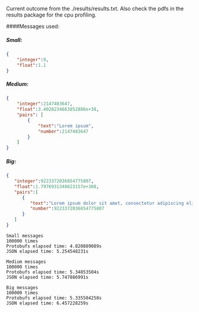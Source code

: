 Current outcome from the ./results/results.txt. Also check the pdfs in the results package for the cpu profiling.

####Messages used:

##### Small:
```json
{
    "integer":9,
    "float":1.1
}
```

##### Medium:
```json
{
    "integer":2147483647,
    "float":3.4028234663852886e+38,
    "pairs": [
        {
            "text":"Lorem ipsum",
            "number":2147483647
        }
    ]
}
```

##### Big:
```json
{  
   "integer":9223372036854775807,
   "float":1.7976931348623157e+308,
   "pairs":[  
      {  
         "text":"Lorem ipsum dolor sit amet, consectetur adipiscing elit, sed do eiusmod tempor incididunt ut labore et dolore magna aliqua. Ut enim ad minim veniam, quis nostrud exercitation ullamco laboris nisi ut aliquip ex ea commodo consequat. Duis aute irure dolor in reprehenderit in voluptate velit esse cillum dolore eu fugiat nulla pariatur. Excepteur sint occaecat cupidatat non proident, sunt in culpa qui officia deserunt mollit anim id est laborum.",
         "number":9223372036854775807
      }
   ]
}
```


```
Small messages
100000 times
Protobufs elapsed time: 4.820889089s
JSON elapsed time: 5.254548231s

Medium messages
100000 times
Protobufs elapsed time: 5.34853504s
JSON elapsed time: 5.747886991s

Big messages
100000 times
Protobufs elapsed time: 5.335504258s
JSON elapsed time: 6.457228259s
```